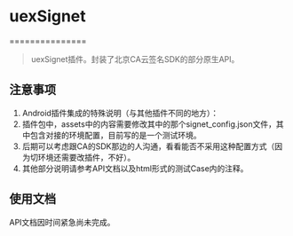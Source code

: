# uexSignet

===============

> uexSignet插件。封装了北京CA云签名SDK的部分原生API。

## 注意事项

1. Android插件集成的特殊说明（与其他插件不同的地方）：
2. 插件包中，assets中的内容需要修改其中的那个signet_config.json文件，其中包含对接的环境配置，目前写的是一个测试环境。
3. 后期可以考虑跟CA的SDK那边的人沟通，看看能否不采用这种配置方式（因为切环境还需要改插件，不好）。
4. 其他部分说明请参考API文档以及html形式的测试Case内的注释。

## 使用文档

API文档因时间紧急尚未完成。
